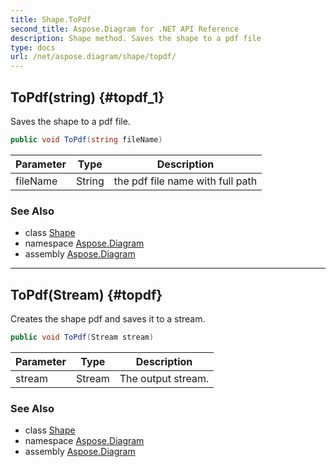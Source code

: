 ```yaml
---
title: Shape.ToPdf
second_title: Aspose.Diagram for .NET API Reference
description: Shape method. Saves the shape to a pdf file
type: docs
url: /net/aspose.diagram/shape/topdf/
---
```

## ToPdf(string) {#topdf_1}

Saves the shape to a pdf file.

```csharp
public void ToPdf(string fileName)
```

| Parameter | Type | Description |
| --- | --- | --- |
| fileName | String | the pdf file name with full path |

### See Also

* class [Shape](../)
* namespace [Aspose.Diagram](../../shape/)
* assembly [Aspose.Diagram](../../../)

---

## ToPdf(Stream) {#topdf}

Creates the shape pdf and saves it to a stream.

```csharp
public void ToPdf(Stream stream)
```

| Parameter | Type | Description |
| --- | --- | --- |
| stream | Stream | The output stream. |

### See Also

* class [Shape](../)
* namespace [Aspose.Diagram](../../shape/)
* assembly [Aspose.Diagram](../../../)


